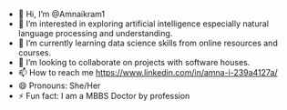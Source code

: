 - 👋 Hi, I’m @Amnaikram1
- 👀 I’m interested in exploring artificial intelligence especially natural language processing and understanding.
- 🌱 I’m currently learning data science skills from online resources and courses.
- 💞️ I’m looking to collaborate on projects with software houses.
- 📫 How to reach me https://www.linkedin.com/in/amna-i-239a4127a/
- 😄 Pronouns: She/Her
- ⚡ Fun fact: I am a MBBS Doctor by profession

<!---
Amnaikram1/Amnaikram1 is a ✨ special ✨ repository because its `README.md` (this file) appears on your GitHub profile.
You can click the Preview link to take a look at your changes.
--->
